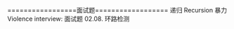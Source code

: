 =================面试题==================
递归  Recursion
暴力  Violence
interview:
    面试题 02.08. 环路检测
    